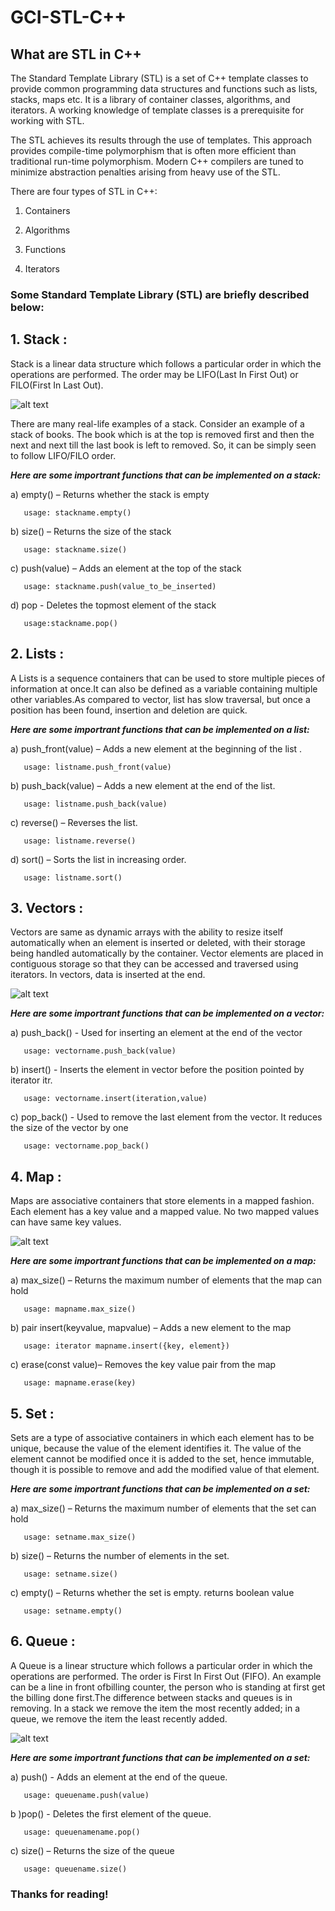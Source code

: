 # GCI-STL-C++
 
## What are STL in C++

The Standard Template Library (STL) is a set of C++ template classes to provide common programming data structures and functions
such as lists, stacks, maps etc. It is a library of container classes, algorithms, and iterators. A working knowledge of template
classes is a prerequisite for working with STL.

The STL achieves its results through the use of templates. This approach provides compile-time polymorphism that is often more 
efficient than traditional run-time polymorphism. Modern C++ compilers are tuned to minimize abstraction penalties arising from
heavy use of the STL.

There are four types of STL in C++:

   1) Containers
       
   2) Algorithms
       
   3) Functions
       
   4) Iterators
   
### Some Standard Template Library (STL) are briefly described below:

## 1. Stack :

Stack is a linear data structure which follows a particular order in which the operations are performed.
The order may be LIFO(Last In First Out) or FILO(First In Last Out).

![alt text](https://github.com/Ayush19-01/GCI-STL-C/blob/master/images/stack_representation.jpg)
 
 There are many real-life examples of a stack. Consider an example of a stack of books. The book which is at the top is removed
 first and then the next and next till the last book is left to removed. So, it can be simply seen to follow LIFO/FILO order.
 
 ___Here are some importrant functions that can be implemented on a stack:___
 
a) empty() – Returns whether the stack is empty
       
       usage: stackname.empty()
       
b) size() – Returns the size of the stack

       usage: stackname.size()
       
c) push(value) – Adds an element at the top of the stack 

       usage: stackname.push(value_to_be_inserted)
       
       
d) pop - Deletes the topmost element of the stack   

       usage:stackname.pop()
       
## 2. Lists :

A Lists is a sequence containers that can be used to store multiple pieces of information at once.It can also be defined as a 
variable containing multiple other variables.As compared to vector, list has slow traversal, but once a position has been 
found, insertion and deletion are quick. 

___Here are some importrant functions that can be implemented on a list:___
 
a) push_front(value) – Adds a new element at the beginning of the list .
       
       usage: listname.push_front(value)
       
b) push_back(value) – Adds a new element  at the end of the list.

       usage: listname.push_back(value)
       
c) reverse() – Reverses the list.

       usage: listname.reverse()

d) sort() – Sorts the list in increasing order.   

       usage: listname.sort()
       
## 3. Vectors :  

Vectors are same as dynamic arrays with the ability to resize itself automatically when an element is inserted or deleted, with
their storage being handled automatically by the container. Vector elements are placed in contiguous storage so that they can
be accessed and traversed using iterators. In vectors, data is inserted at the end.
 
![alt text](https://github.com/Ayush19-01/GCI-STL-C/blob/master/images/push_back%20working.png)

___Here are some importrant functions that can be implemented on a vector:___

a) push_back() - Used for inserting an element at the end of the vector
       
       usage: vectorname.push_back(value)
       
b) insert() - Inserts the element in vector before the position pointed by iterator itr.

       usage: vectorname.insert(iteration,value)
       
c) pop_back() - Used to remove the last element from the vector. It reduces the size of the vector by one

       usage: vectorname.pop_back()
       

## 4. Map : 

Maps are associative containers that store elements in a mapped fashion. Each element has a key value and a mapped value.
No two mapped values can have same key values.

![alt text](https://github.com/Ayush19-01/GCI-STL-C/blob/master/images/map-example.png)

___Here are some importrant functions that can be implemented on a map:___

a) max_size() – Returns the maximum number of elements that the map can hold
       
       usage: mapname.max_size()
       
b) pair insert(keyvalue, mapvalue) – Adds a new element to the map

       usage: iterator mapname.insert({key, element})
       
c) erase(const value)– Removes the key value pair from the map

       usage: mapname.erase(key)

## 5. Set : 

Sets are a type of associative containers in which each element has to be unique, because the value of the element 
identifies it. The value of the element cannot be modified once it is added to the set, hence immutable, though it is possible to remove 
and add the modified value of that element.

___Here are some importrant functions that can be implemented on a set:___

a) max_size() – Returns the maximum number of elements that the set can hold
       
       usage: setname.max_size()
       
b) size() – Returns the number of elements in the set.

       usage: setname.size()
       
c) empty() – Returns whether the set is empty. returns boolean value

       usage: setname.empty()
       

## 6. Queue : 

A Queue is a linear structure which follows a particular order in which the operations are performed. The order is First In
First Out (FIFO). An example can be a line in front ofbilling counter, the person who is standing at first get the billing
done first.The difference between stacks and queues is in removing. In a stack we remove the item the most recently added; 
in a queue, we remove the item the least recently added.

![alt text](https://github.com/Ayush19-01/GCI-STL-C/blob/master/images/Queue.png)

___Here are some importrant functions that can be implemented on a set:___

a) push() - Adds an element at the end of the queue.
       
       usage: queuename.push(value)
       
b )pop() - Deletes the first element of the queue.

       usage: queuenamename.pop()
       
c) size() – Returns the size of the queue

       usage: queuename.size()

### Thanks for reading!
       
 
 


